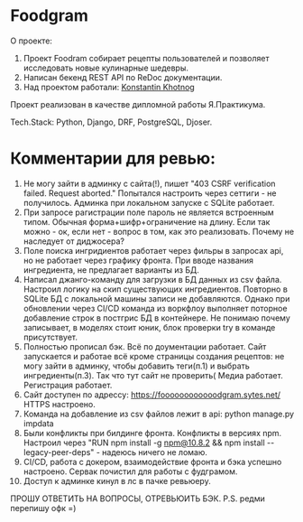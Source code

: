 # Foodgram
О проекте:
1. Проект Foodram собирает рецепты пользователей и позволяет исследовать новые кулинарные шедевры.
2. Написан бекенд REST API по ReDoc документации.
3. Над проектом работали:
<a href="https://github.com/Knstxx" target="_blank">Konstantin Khotnog</a>

Проект реализован в качестве дипломной работы Я.Практикума.

Tech.Stack: Python, Django, DRF, PostgreSQL, Djoser.

# Комментарии для ревью:
1. Не могу зайти в админку с сайта(!), пишет "403 CSRF verification failed. Request aborted." Попытался настроить через сеттиги - не получилось. Админка при локальном запуске с SQLite работает.
2. При запросе рагистрации поле пароль не является встроенным типом. Обычная форма+шифр+ограничение на длину. Если так можно - ок, если нет - вопрос в том, как это реализовать. Почему не наследует от диджосера?
3. Поле поиска ингридиентов работает через фильры в запросах api, но не работает через графику фронта. При вводе названия ингредиента, не предлагает варианты из БД. 
4. Написал джанго-команду для загрузки в БД данных из csv файла. Настроил логику на скип существующих ингредиентов. Повторно в SQLite БД c локальной машины записи не добавляются. Однако при обновлении через CI/CD команда из воркфлоу выполняет поторное добавление строк в постгрис БД в контейнере. Не понимаю почему записывает, в моделях стоит юник, блок проверки try в команде присутствует.
5. Полностью прописал бэк. Всё по доументации работает. Сайт запускается и работае всё кроме страницы создания рецептов: не могу зайти в админку, чтобы добавить теги(п.1) и выбрать ингредиенты(п.3). Так что тут сайт не проверить( Медиа работает. Регистрация работает.
6. Сайт доступен по адрессу: https://foooooooooooodgram.sytes.net/ HTTPS настроено.
7. Команда на добавление из csv файлов лежит в api: python manage.py impdata
8. Были конфликты при билдинге фронта. Конфликты в версиях npm. Настроил через "RUN npm install -g npm@10.8.2 && npm install --legacy-peer-deps" - надеюсь ничего не ломаю.
9. CI/CD, работа с докером, взаимодействие фронта и бэка успешно настроено. Сервак почистил для работы с фудграмом.
10. Доступ к админке кинул в лс в пачке ревьюеру.

ПРОШУ ОТВЕТИТЬ НА ВОПРОСЫ, ОТРЕВЬЮИТЬ БЭК. 
P.S. редми перепишу офк =) 